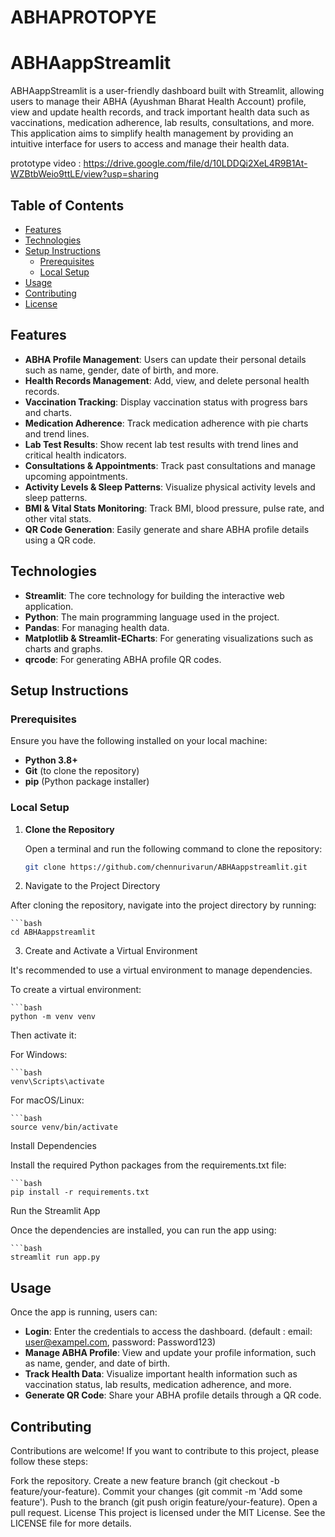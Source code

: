 # ABHAPROTOPYE

# ABHAappStreamlit

ABHAappStreamlit is a user-friendly dashboard built with Streamlit, allowing users to manage their ABHA (Ayushman Bharat Health Account) profile, view and update health records, and track important health data such as vaccinations, medication adherence, lab results, consultations, and more. This application aims to simplify health management by providing an intuitive interface for users to access and manage their health data.

prototype video : https://drive.google.com/file/d/10LDDQi2XeL4R9B1At-WZBtbWeio9ttLE/view?usp=sharing

## Table of Contents
- [Features](#features)
- [Technologies](#technologies)
- [Setup Instructions](#setup-instructions)
  - [Prerequisites](#prerequisites)
  - [Local Setup](#local-setup)
- [Usage](#usage)
- [Contributing](#contributing)
- [License](#license)

## Features

- **ABHA Profile Management**: Users can update their personal details such as name, gender, date of birth, and more.
- **Health Records Management**: Add, view, and delete personal health records.
- **Vaccination Tracking**: Display vaccination status with progress bars and charts.
- **Medication Adherence**: Track medication adherence with pie charts and trend lines.
- **Lab Test Results**: Show recent lab test results with trend lines and critical health indicators.
- **Consultations & Appointments**: Track past consultations and manage upcoming appointments.
- **Activity Levels & Sleep Patterns**: Visualize physical activity levels and sleep patterns.
- **BMI & Vital Stats Monitoring**: Track BMI, blood pressure, pulse rate, and other vital stats.
- **QR Code Generation**: Easily generate and share ABHA profile details using a QR code.

## Technologies

- **Streamlit**: The core technology for building the interactive web application.
- **Python**: The main programming language used in the project.
- **Pandas**: For managing health data.
- **Matplotlib & Streamlit-ECharts**: For generating visualizations such as charts and graphs.
- **qrcode**: For generating ABHA profile QR codes.

## Setup Instructions

### Prerequisites

Ensure you have the following installed on your local machine:

- **Python 3.8+**
- **Git** (to clone the repository)
- **pip** (Python package installer)

### Local Setup

1. **Clone the Repository**

   Open a terminal and run the following command to clone the repository:

   ```bash
   git clone https://github.com/chennurivarun/ABHAappstreamlit.git
2. Navigate to the Project Directory

After cloning the repository, navigate into the project directory by running:

    ```bash
    cd ABHAappstreamlit
3. Create and Activate a Virtual Environment

It's recommended to use a virtual environment to manage dependencies.

To create a virtual environment:

    ```bash
    python -m venv venv

Then activate it:

For Windows:

    ```bash
    venv\Scripts\activate
For macOS/Linux:

    ```bash
    source venv/bin/activate
Install Dependencies

Install the required Python packages from the requirements.txt file:

    ```bash
    pip install -r requirements.txt
Run the Streamlit App

Once the dependencies are installed, you can run the app using:

    ```bash
    streamlit run app.py

## Usage
Once the app is running, users can:

- **Login**: Enter the credentials to access the dashboard. (default : email: user@exampel.com, password: Password123)
- **Manage ABHA Profile**: View and update your profile information, such as name, gender, and date of birth.
- **Track Health Data**: Visualize important health information such as vaccination status, lab results, medication adherence, and more.
- **Generate QR Code**: Share your ABHA profile details through a QR code.

## Contributing

Contributions are welcome! If you want to contribute to this project, please follow these steps:

Fork the repository.
Create a new feature branch (git checkout -b feature/your-feature).
Commit your changes (git commit -m 'Add some feature').
Push to the branch (git push origin feature/your-feature).
Open a pull request.
License
This project is licensed under the MIT License. See the LICENSE file for more details.
    
